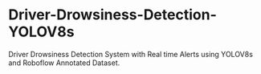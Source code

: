 # Driver-Drowsiness-Detection-YOLOV8s
Driver Drowsiness Detection System with Real time Alerts using YOLOV8s and Roboflow Annotated Dataset.

